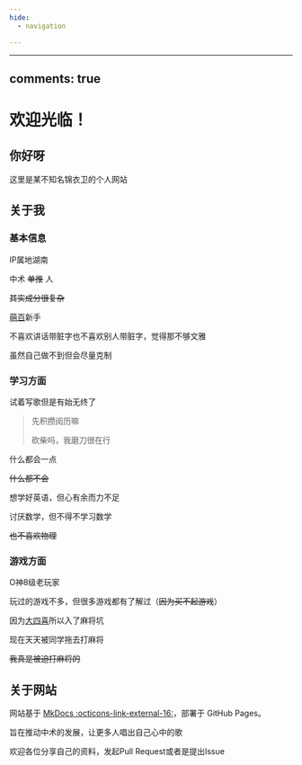 ```yaml
---
hide:
  - navigation

---
```

---
comments: true
---
# 欢迎光临！

## 你好呀

这里是某不知名锦衣卫的个人网站

## 关于我

### 基本信息

IP属地湖南

中术 ~~单推~~ 人

~~其实成分很复杂~~

[萌百](https://zh.moegirl.org.cn/User:Lost_in_Tianyi)新手

不喜欢讲话带脏字也不喜欢别人带脏字，觉得那不够文雅

虽然自己做不到但会尽量克制

### 学习方面

试着写歌但是有始无终了

> 先积攒阅历嘛
>
> 砍柴吗，我磨刀很在行

什么都会一点

~~什么都不会~~

想学好英语，但心有余而力不足

讨厌数学，但不得不学习数学

~~也不喜欢物理~~

### 游戏方面

O神8级老玩家

玩过的游戏不多，但很多游戏都有了解过（~~因为买不起游戏~~）

因为[大四喜](https://www.bilibili.com/video/BV14v421y7G7/)所以入了麻将坑

现在天天被同学拖去打麻将

~~我真是被迫打麻将的~~

## 关于网站

网站基于 [MkDocs :octicons-link-external-16:](https://squidfunk.github.io/mkdocs-material/)，部署于 GitHub Pages。

旨在推动中术的发展，让更多人唱出自己心中的歌

欢迎各位分享自己的资料，发起Pull Request或者是提出Issue

[//]: # (---)

[//]: # (!!! coffee "The End")

[//]: # ()
[//]: # ([:material-coffee-outline: 点杯咖啡慢慢读]&#40;&#41;{ .md-button .md-button--primary })

[//]: # ()
[//]: # (---)

<script type="text/javascript" id="clustrmaps" src="//clustrmaps.com/map_v2.js?d=AOVMig58Ovuu2AnD7IJTeE1sDXwL6m8s9KHWeeFrQm8&cl=ffffff&w=0&h=0"></script>
